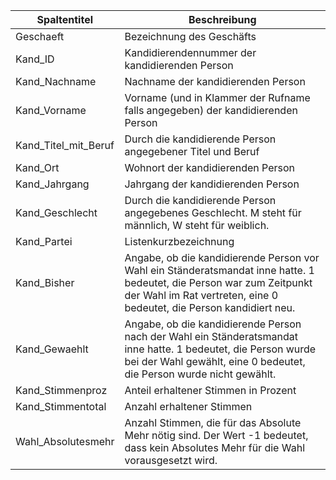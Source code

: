 |Spaltentitel        |Beschreibung                                                                                                                                                                                 |
|--------------------|---------------------------------------------------------------------------------------------------------------------------------------------------------------------------------------------|
|Geschaeft           |Bezeichnung des Geschäfts                                                                                                                                                                    |
|Kand_ID             |Kandidierendennummer der kandidierenden Person                                                                                                                                               |
|Kand_Nachname       |Nachname der kandidierenden Person                                                                                                                                                           |
|Kand_Vorname        |Vorname (und in Klammer der Rufname falls angegeben) der kandidierenden Person                                                                                                               |
|Kand_Titel_mit_Beruf|Durch die kandidierende Person angegebener Titel und Beruf                                                                                                                                   |
|Kand_Ort            |Wohnort der kandidierenden Person                                                                                                                                                            |
|Kand_Jahrgang       |Jahrgang der kandidierenden Person                                                                                                                                                           |
|Kand_Geschlecht     |Durch die kandidierende Person angegebenes Geschlecht. M steht für männlich, W steht für weiblich.                                                                                           |
|Kand_Partei         |Listenkurzbezeichnung                                                                                                                                                                        |
|Kand_Bisher         |Angabe, ob die kandidierende Person vor Wahl ein Ständeratsmandat inne hatte. 1 bedeutet, die Person war zum Zeitpunkt der Wahl im Rat vertreten, eine 0 bedeutet, die Person kandidiert neu.|
|Kand_Gewaehlt       |Angabe, ob die kandidierende Person nach der Wahl ein Ständeratsmandat inne hatte. 1 bedeutet, die Person wurde bei der Wahl gewählt, eine 0 bedeutet, die Person wurde nicht gewählt.       |
|Kand_Stimmenproz    |Anteil erhaltener Stimmen in Prozent                                                                                                                                                         |
|Kand_Stimmentotal   |Anzahl erhaltener Stimmen                                                                                                                                                                    |
|Wahl_Absolutesmehr  |Anzahl Stimmen, die für das Absolute Mehr nötig sind. Der Wert -1 bedeutet, dass kein Absolutes Mehr für die Wahl vorausgesetzt wird.                                                        |
